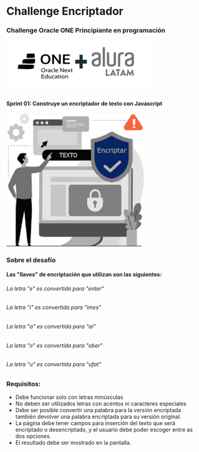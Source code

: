 # Challenge Encriptador
### Challenge Oracle ONE Principiante en programación
![](https://github.com/juanmelizalde/challenge_encriptador/blob/main/imagenes/logoEstudio.png)
#### Sprint 01: Construye un encriptador de texto con Javascript
![](https://github.com/juanmelizalde/challenge_encriptador/blob/main/imagenes/encriptar1.png)
### Sobre el desafío
#### Las "llaves" de encriptación que utilizan son las siguientes:
###### La letra "e" es convertida para "enter" 
###### La letra "i" es convertida para "imes"
###### La letra "a" es convertida para "ai"
###### La letra "o" es convertida para "ober"
###### La letra "u" es convertida para "ufat"
###  Requisitos:
-  Debe funcionar solo con letras minúsculas
-  No deben ser utilizados letras con acentos ni caracteres especiales
-  Debe ser posible convertir una palabra para la versión encriptada también devolver una palabra encriptada para su versión original.
-  La página debe tener campos para inserción del texto que será encriptado o desencriptado, y el usuario debe poder escoger entre as dos opciones.
-  El resultado debe ser mostrado en la pantalla.
